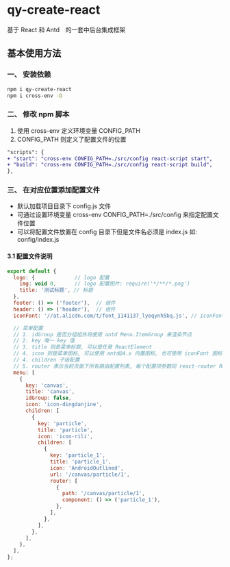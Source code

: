 # qy-create-react

基于 React 和 Antd　的一套中后台集成框架

## 基本使用方法

### 一、 安装依赖

```sh
npm i qy-create-react
npm i cross-env -D
```

### 二、 修改 npm 脚本

1. 使用 cross-env 定义环境变量 CONFIG_PATH
2. CONFIG_PATH 则定义了配置文件的位置

```diff
"scripts": {
+ "start": "cross-env CONFIG_PATH=./src/config react-script start",
+ "build": "cross-env CONFIG_PATH=./src/config react-script build",
},
```

### 三、 在对应位置添加配置文件

- 默认加载项目目录下 config.js 文件
- 可通过设置环境变量 cross-env CONFIG_PATH=./src/config 来指定配置文件位置
- 可以将配置文件放置在 config 目录下但是文件名必须是 index.js 如: config/index.js

#### 3.1 配置文件说明


```js
export default {
  logo: {             // logo 配置
    img: void 0,      // logo 配置图片: require('*/**/*.png')
    title: '测试标题', // 标题
  },
  footer: () => ('footer'),  // 组件
  header: () => ('header'),  // 组件
  iconFont: '//at.alicdn.com/t/font_1141137_lyeqynh5bq.js', // iconFont 外链

  // 菜单配置
  // 1. idGroup 是否分组组件将使用 antd Menu.ItemGroup 来渲染节点
  // 2. key 唯一 key 值
  // 3. title 则是菜单标题, 可以是任意 ReactElement
  // 4. icon 则是菜单图标, 可以使用 antd@4.x 内置图标, 也可使用 iconFont 图标
  // 4. children 子级配置
  // 5. router 表示当前页面下所有路由配置列表, 每个配置项参数同 react-router Route 组件参数
  menu: [
    {
      key: 'canvas',
      title: 'canvas',
      idGroup: false,
      icon: 'icon-dingdanjine',
      children: [
        {
          key: 'particle',
          title: 'particle',
          icon: 'icon-rili',
          children: [
            {
              key: 'particle_1',
              title: 'particle_1',
              icon: 'AndroidOutlined',
              url: '/canvas/particle/1',
              router: [
                {
                  path: '/canvas/particle/1',
                  component: () => ('particle_1'),
                },
              ],
            },
          ],
        },
      ],
    },
  ],
};
```
